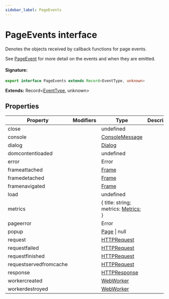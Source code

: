 ```yaml
---
sidebar_label: PageEvents
---
```


# PageEvents interface

Denotes the objects received by callback functions for page events.

See [PageEvent](./puppeteer.pageevent.md) for more detail on the events and when they are emitted.

#### Signature:

```typescript
export interface PageEvents extends Record<EventType, unknown>
```

**Extends:** Record&lt;[EventType](./puppeteer.eventtype.md), unknown&gt;

## Properties

| Property               | Modifiers | Type                                                           | Description | Default |
| ---------------------- | --------- | -------------------------------------------------------------- | ----------- | ------- |
| close                  |           | undefined                                                      |             |         |
| console                |           | [ConsoleMessage](./puppeteer.consolemessage.md)                |             |         |
| dialog                 |           | [Dialog](./puppeteer.dialog.md)                                |             |         |
| domcontentloaded       |           | undefined                                                      |             |         |
| error                  |           | Error                                                          |             |         |
| frameattached          |           | [Frame](./puppeteer.frame.md)                                  |             |         |
| framedetached          |           | [Frame](./puppeteer.frame.md)                                  |             |         |
| framenavigated         |           | [Frame](./puppeteer.frame.md)                                  |             |         |
| load                   |           | undefined                                                      |             |         |
| metrics                |           | \{ title: string; metrics: [Metrics](./puppeteer.metrics.md); \} |             |         |
| pageerror              |           | Error                                                          |             |         |
| popup                  |           | [Page](./puppeteer.page.md) \| null                            |             |         |
| request                |           | [HTTPRequest](./puppeteer.httprequest.md)                      |             |         |
| requestfailed          |           | [HTTPRequest](./puppeteer.httprequest.md)                      |             |         |
| requestfinished        |           | [HTTPRequest](./puppeteer.httprequest.md)                      |             |         |
| requestservedfromcache |           | [HTTPRequest](./puppeteer.httprequest.md)                      |             |         |
| response               |           | [HTTPResponse](./puppeteer.httpresponse.md)                    |             |         |
| workercreated          |           | [WebWorker](./puppeteer.webworker.md)                          |             |         |
| workerdestroyed        |           | [WebWorker](./puppeteer.webworker.md)                          |             |         |
